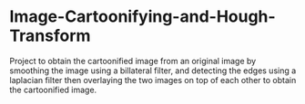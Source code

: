 # Image-Cartoonifying-and-Hough-Transform
Project to obtain the cartoonified image from an original image by smoothing the image using a billateral filter, and detecting the edges using a laplacian filter then overlaying the two images on top of each other to obtain the cartoonified image.
